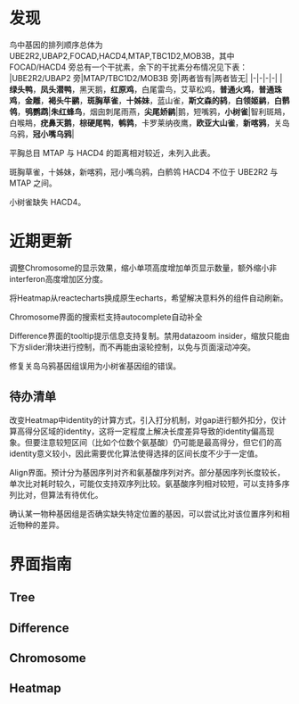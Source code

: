 # 发现

鸟中基因的排列顺序总体为 UBE2R2,UBAP2,FOCAD,HACD4,MTAP,TBC1D2,MOB3B，其中 FOCAD/HACD4 旁总有一个干扰素，余下的干扰素分布情况见下表：
|UBE2R2/UBAP2 旁|MTAP/TBC1D2/MOB3B 旁|两者皆有|两者皆无|
|-|-|-|-|
|**绿头鸭**，**凤头潜鸭**，黑天鹅，**红原鸡**，白尾雷鸟，艾草松鸡，**普通火鸡**，**普通珠鸡**，**金雕**，**褐头牛鹂**，**斑胸草雀**，**十姊妹**，蓝山雀，**斯文森的鸫**，**白领姬鹟**，**白鹡鸰**，**鸮鹦鹉**|**朱红蜂鸟**，烟囱刺尾雨燕，**尖尾娇鹟**|鹅，短嘴鸦，**小树雀**|智利斑䳍，白喉䳍，**疣鼻天鹅**，**棕硬尾鸭**，**鹌鹑**，卡罗莱纳夜鹰，**欧亚大山雀**，**新喀鸦**，关岛乌鸦，**冠小嘴乌鸦**|

平胸总目 MTAP 与 HACD4 的距离相对较近，未列入此表。

斑胸草雀，十姊妹，新喀鸦，冠小嘴乌鸦，白鹡鸰 HACD4 不位于 UBE2R2 与 MTAP 之间。

小树雀缺失 HACD4。

# 近期更新

调整Chromosome的显示效果，缩小单项高度增加单页显示数量，额外缩小非interferon高度增加区分度。

将Heatmap从reactecharts换成原生echarts，希望解决意料外的组件自动刷新。

Chromosome界面的搜索栏支持autocomplete自动补全

Difference界面的tooltip提示信息支持复制。禁用datazoom insider，缩放只能由下方slider滑块进行控制，而不再能由滚轮控制，以免与页面滚动冲突。

修复关岛乌鸦基因组误用为小树雀基因组的错误。

## 待办清单

改变Heatmap中identity的计算方式，引入打分机制，对gap进行额外扣分，仅计算高得分区域的identity，这将一定程度上解决长度差异导致的identity偏高现象。但要注意较短区间（比如个位数个氨基酸）仍可能是最高得分，但它们的高identity意义较小，因此需要优化算法使得选择的区间长度不少于一定值。

Align界面。预计分为基因序列对齐和氨基酸序列对齐。部分基因序列长度较长，单次比对耗时较久，可能仅支持双序列比较。氨基酸序列相对较短，可以支持多序列比对，但算法有待优化。

确认某一物种基因组是否确实缺失特定位置的基因，可以尝试比对该位置序列和相近物种的差异。

# 界面指南

## Tree

## Difference

## Chromosome

## Heatmap